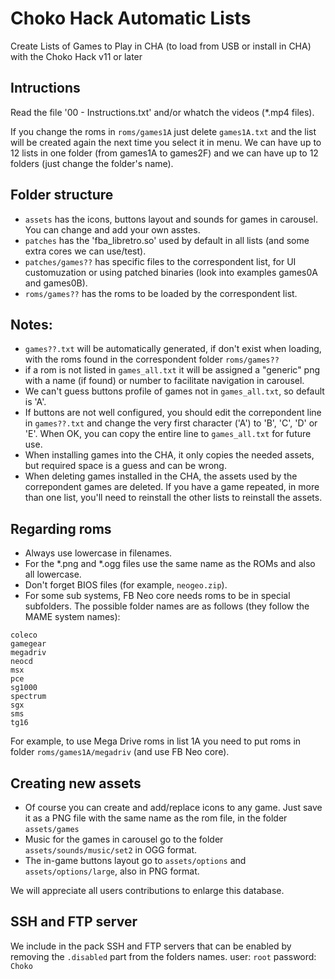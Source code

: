 # Choko Hack Automatic Lists
Create Lists of Games to Play in CHA
(to load from USB or install in CHA)
with the Choko Hack v11 or later


## Intructions
Read the file '00 - Instructions.txt' and/or whatch the videos (*.mp4 files).

If you change the roms in `roms/games1A` just delete `games1A.txt` and the list will be created again the next time you select it in menu.
We can have up to 12 lists in one folder (from games1A to games2F) and we can have up to 12 folders (just change the folder's name).


## Folder structure
- `assets`            has the icons, buttons layout and sounds for games in carousel. You can change and add your own asstes.
- `patches`           has the 'fba_libretro.so' used by default in all lists (and some extra cores we can use/test).
- `patches/games??`   has specific files to the correspondent list, for UI customuzation or using patched binaries (look into examples games0A and games0B).
- `roms/games??`      has the roms to be loaded by the correspondent list.


## Notes:
- `games??.txt` will be automatically generated, if don't exist when loading, with the roms found in the correspondent folder `roms/games??`
- if a rom is not listed in `games_all.txt` it will be assigned a "generic" png with a name (if found) or number to facilitate navigation in carousel.
- We can't guess buttons profile of games not in `games_all.txt`, so default is 'A'.
- If buttons are not well configured, you should edit the correpondent line in `games??.txt` and change the very first character ('A') to 'B', 'C', 'D' or 'E'. When OK, you can copy the entire line to `games_all.txt` for future use.
- When installing games into the CHA, it only copies the needed assets, but required space is a guess and can be wrong.
- When deleting games installed in the CHA, the assets used by the correpondent games are deleted. If you have a game repeated, in more than one list, you'll need to reinstall the other lists to reinstall the assets.


## Regarding roms
- Always use lowercase in filenames.
- For the *.png and *.ogg files use the same name as the ROMs and also all lowercase.
- Don't forget BIOS files (for example, `neogeo.zip`).
- For some sub systems, FB Neo core needs roms to be in special subfolders. The possible folder names are as follows (they follow the MAME system names):

```
coleco
gamegear
megadriv
neocd
msx
pce
sg1000
spectrum
sgx
sms
tg16
```

For example, to use Mega Drive roms in list 1A you need to put roms in folder `roms/games1A/megadriv` (and use FB Neo core).


## Creating new assets
- Of course you can create and add/replace icons to any game. Just save it as a PNG file with the same name as the rom file, in the folder `assets/games`
- Music for the games in carousel go to the folder `assets/sounds/music/set2` in OGG format.
- The in-game buttons layout go to `assets/options` and `assets/options/large`, also in PNG format.

We will appreciate all users contributions to enlarge this database.


## SSH and FTP server
We include in the pack SSH and FTP servers that can be enabled by removing the `.disabled` part from the folders names.
user: `root`
password: `Choko`
